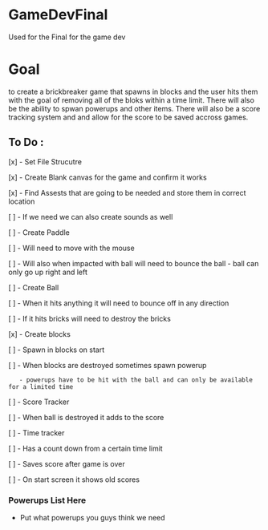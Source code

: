 # GameDevFinal
Used for the Final for the game dev 


# Goal

to create a brickbreaker game that spawns in blocks and the user hits them with the goal of removing all of the bloks within a time limit. There will also be the ability to spwan powerups and other items. There will also be a score tracking system and and allow for the score to be saved accross games. 


## To Do :

[x] - Set File Strucutre

[x] - Create Blank canvas for the game and confirm it works

[x] - Find Assests that are going to be needed and store them in correct location

[ ] - If we need we can also create sounds as well

[ ] - Create Paddle 

  [ ] - Will need to move with the mouse
  
  [ ] - Will also when impacted with ball will need to bounce the ball - ball can only go up right and left
  
[ ] - Create Ball

  [ ] - When it hits anything it will need to bounce off in any direction
  
  [ ] - If it hits bricks will need to destroy the bricks
  
[x] - Create blocks

  [ ] - Spawn in blocks on start
  
  [ ] - When blocks are destroyed sometimes spawn powerup
  
       - powerups have to be hit with the ball and can only be available for a limited time
       
[ ] - Score Tracker

  [ ] - When ball is destroyed it adds to the score
  
[ ] - Time tracker

  [ ] - Has a count down from a certain time limit
  
[ ] - Saves score after game is over

[ ] - On start screen it shows old scores



### Powerups List Here

- Put what powerups you guys think we need



